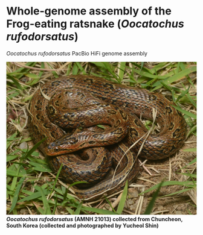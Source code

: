 # Whole-genome assembly of the Frog-eating ratsnake (*Oocatochus rufodorsatus*)
*Oocatochus rufodorsatus* PacBio HiFi genome assembly

![snake](etc/large.jpg)
__*Oocatochus rufodorsatus* (AMNH 21013) collected from Chuncheon, South Korea (collected and photographed by Yucheol Shin)__